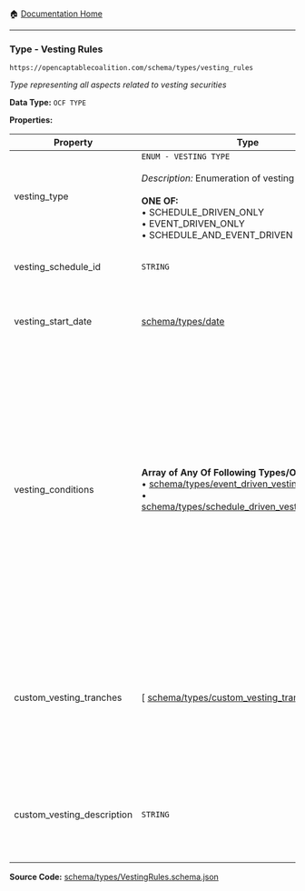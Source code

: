 :house: [Documentation Home](/README.md)

---

### Type - Vesting Rules

`https://opencaptablecoalition.com/schema/types/vesting_rules`

_Type representing all aspects related to vesting securities_

**Data Type:** `OCF TYPE`

**Properties:**

| Property                   | Type                                                                                                                                                                                                                                                                                                         | Description                                                                                                                                                                                                                                                                                                                                                                    | Required   |
| -------------------------- | ------------------------------------------------------------------------------------------------------------------------------------------------------------------------------------------------------------------------------------------------------------------------------------------------------------ | ------------------------------------------------------------------------------------------------------------------------------------------------------------------------------------------------------------------------------------------------------------------------------------------------------------------------------------------------------------------------------ | ---------- |
| vesting_type               | `ENUM - VESTING TYPE`</br></br>_Description:_ Enumeration of vesting types</br></br>**ONE OF:**</br>&bull; SCHEDULE_DRIVEN_ONLY</br>&bull; EVENT_DRIVEN_ONLY</br>&bull; SCHEDULE_AND_EVENT_DRIVEN</br>                                                                                                       | Whether the vesting rules are schedule-driven, event-driven, or a combination of both                                                                                                                                                                                                                                                                                          | `REQUIRED` |
| vesting_schedule_id        | `STRING`                                                                                                                                                                                                                                                                                                     | Time-based vesting schedule applied to the securities                                                                                                                                                                                                                                                                                                                          | -          |
| vesting_start_date         | [schema/types/date](/docs/schema/types/schema-types-date.md)                                                                                                                                                                                                                                                 | Vesting commencement date to pair with the time-based vesting schedule                                                                                                                                                                                                                                                                                                         | -          |
| vesting_conditions         | **Array of Any Of Following Types/Objs:**</br>&bull; [schema/types/event_driven_vesting_condition](/docs/schema/types/schema-types-event_driven_vesting_condition.md)</br>&bull; [schema/types/schedule_driven_vesting_condition](/docs/schema/types/schema-types-schedule_driven_vesting_condition.md)</br> | Tree-structured schedule- and/or event-driven vesting conditions for the securities, including single- or double-trigger acceleration. **Note**: complex vesting rules which mix time-and event-based conditions should be modeled using this field, because human intervention will ultimately be required by the importing system due to the nature/complexity of the rules. | -          |
| custom_vesting_tranches    | [ [schema/types/custom_vesting_tranche](/docs/schema/types/schema-types-custom_vesting_tranche.md) ]                                                                                                                                                                                                         | Explicitly-defined vesting tranches for the securities which can be used in place of a vesting schedule. **Note**: custom vesting tranches override the applied vesting schedule if both are present.                                                                                                                                                                          | -          |
| custom_vesting_description | `STRING`                                                                                                                                                                                                                                                                                                     | Description field to allow explanation of the vesting conditions which resulted in the custom vesting tranches                                                                                                                                                                                                                                                                 | -          |

**Source Code:** [schema/types/VestingRules.schema.json](/schema/types/VestingRules.schema.json)
